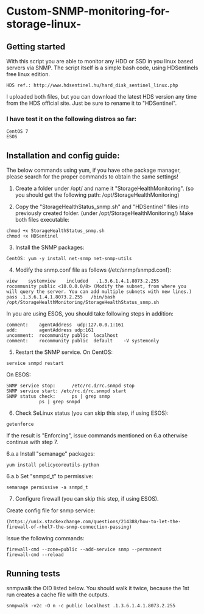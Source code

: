 # Custom-SNMP-monitoring-for-storage-linux-

## Getting started

With this script you are able to monitor any HDD or SSD in you linux based servers via SNMP.
The script itself is a simple bash code, using HDSentinels free linux edition.

```
HDS ref.: http://www.hdsentinel.hu/hard_disk_sentinel_linux.php
```

I uploaded both files, but you can download the latest HDS version any time from the HDS official site.
Just be sure to rename it to "HDSentinel".

### I have test it on the following distros so far:

    CentOS 7
    ESOS

##  Installation and config guide:

The below commands using yum, if you have othe package manager, please search for the proper commands to obtain the same settings!

1.	Create a folder under /opt/ and name it "StorageHealthMonitoring".
	(so you should get the following path: /opt/StorageHealthMonitoring)

2.	Copy the "StorageHealthStatus_snmp.sh" and "HDSentinel" files into previously created folder.
	(under /opt/StorageHealthMonitoring/)
	Make both files executable:
```    
chmod +x StorageHealthStatus_snmp.sh
chmod +x HDSentinel
``` 

3.	Install the SNMP packages:

```
CentOS: yum -y install net-snmp net-snmp-utils
```

4.	Modify the snmp.conf file as follows (/etc/snmp/snmpd.conf):

```
view    systemview    included   .1.3.6.1.4.1.8073.2.255
rocommunity public <10.0.0.0/8> (Modify the subnet, from where you will query the server. You can add multiple subnets with new lines.)
pass .1.3.6.1.4.1.8073.2.255   /bin/bash /opt/StorageHealthMonitoring/StorageHealthStatus_snmp.sh
```
In you are using ESOS, you should take following steps in addition:
```
comment:	agentAddress  udp:127.0.0.1:161
add:		agentAddress udp:161
uncomment:	rocommunity public  localhost
comment:	rocommunity public  default    -V systemonly
```

5.	Restart the SNMP service.
On CentOS:
```
service snmpd restart
```
On ESOS:
```
SNMP service stop:  	/etc/rc.d/rc.snmpd stop
SNMP service start:	/etc/rc.d/rc.snmpd start			
SNMP status check:  	ps | grep snmp
			ps | grep snmpd
```
    
6.	Check SeLinux status (you can skip this step, if using ESOS):
```
getenforce
```
If the result is "Enforcing", issue commands mentioned on 6.a otherwise continue with step 7.
    
6.a.a	Install "semanage" packages:
```
yum install policycoreutils-python
```
6.a.b	Set "snmpd_t" to permissive:
```
semanage permissive -a snmpd_t
```
		
7.	Configure firewall (you can skip this step, if using ESOS).

Create config file for snmp service:
```
(https://unix.stackexchange.com/questions/214388/how-to-let-the-firewall-of-rhel7-the-snmp-connection-passing)
```
Issue the following commands:
```
firewall-cmd --zone=public --add-service snmp --permanent
firewall-cmd --reload
```
    
## Running tests

snmpwalk the OID listed below. You should walk it twice, because the 1st run creates a cache file with the outputs.
```
snmpwalk -v2c -O n -c public localhost .1.3.6.1.4.1.8073.2.255
```	
